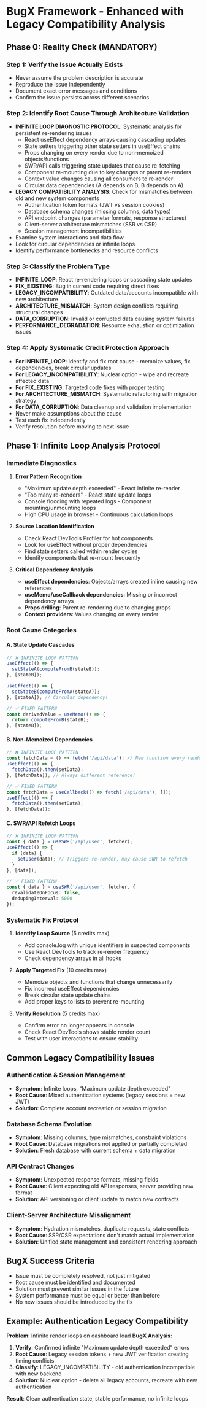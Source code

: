 # BugX Framework - Enhanced with Legacy Compatibility Analysis

## Phase 0: Reality Check (MANDATORY)

### Step 1: Verify the Issue Actually Exists
- Never assume the problem description is accurate
- Reproduce the issue independently 
- Document exact error messages and conditions
- Confirm the issue persists across different scenarios

### Step 2: Identify Root Cause Through Architecture Validation
- **INFINITE LOOP DIAGNOSTIC PROTOCOL**: Systematic analysis for persistent re-rendering issues
  - React useEffect dependency arrays causing cascading updates
  - State setters triggering other state setters in useEffect chains
  - Props changing on every render due to non-memoized objects/functions
  - SWR/API calls triggering state updates that cause re-fetching
  - Component re-mounting due to key changes or parent re-renders
  - Context value changes causing all consumers to re-render
  - Circular data dependencies (A depends on B, B depends on A)
- **LEGACY COMPATIBILITY ANALYSIS**: Check for mismatches between old and new system components
  - Authentication token formats (JWT vs session cookies)
  - Database schema changes (missing columns, data types)
  - API endpoint changes (parameter formats, response structures)
  - Client-server architecture mismatches (SSR vs CSR)
  - Session management incompatibilities
- Examine system interactions and data flow
- Look for circular dependencies or infinite loops
- Identify performance bottlenecks and resource conflicts

### Step 3: Classify the Problem Type
- **INFINITE_LOOP**: React re-rendering loops or cascading state updates
- **FIX_EXISTING**: Bug in current code requiring direct fixes
- **LEGACY_INCOMPATIBILITY**: Outdated data/accounts incompatible with new architecture
- **ARCHITECTURE_MISMATCH**: System design conflicts requiring structural changes
- **DATA_CORRUPTION**: Invalid or corrupted data causing system failures
- **PERFORMANCE_DEGRADATION**: Resource exhaustion or optimization issues

### Step 4: Apply Systematic Credit Protection Approach
- **For INFINITE_LOOP**: Identify and fix root cause - memoize values, fix dependencies, break circular updates
- **For LEGACY_INCOMPATIBILITY**: Nuclear option - wipe and recreate affected data
- **For FIX_EXISTING**: Targeted code fixes with proper testing
- **For ARCHITECTURE_MISMATCH**: Systematic refactoring with migration strategy
- **For DATA_CORRUPTION**: Data cleanup and validation implementation
- Never make assumptions about the cause
- Test each fix independently
- Verify resolution before moving to next issue

## Phase 1: Infinite Loop Analysis Protocol

### Immediate Diagnostics
1. **Error Pattern Recognition**
   - "Maximum update depth exceeded" - React infinite re-render
   - "Too many re-renders" - React state update loops
   - Console flooding with repeated logs - Component mounting/unmounting loops
   - High CPU usage in browser - Continuous calculation loops

2. **Source Location Identification**
   - Check React DevTools Profiler for hot components
   - Look for useEffect without proper dependencies
   - Find state setters called within render cycles
   - Identify components that re-mount frequently

3. **Critical Dependency Analysis**
   - **useEffect dependencies**: Objects/arrays created inline causing new references
   - **useMemo/useCallback dependencies**: Missing or incorrect dependency arrays
   - **Props drilling**: Parent re-rendering due to changing props
   - **Context providers**: Values changing on every render

### Root Cause Categories

#### A. State Update Cascades
```typescript
// ❌ INFINITE LOOP PATTERN
useEffect(() => {
  setStateA(computeFromB(stateB));
}, [stateB]);

useEffect(() => {
  setStateB(computeFromA(stateA));
}, [stateA]); // Circular dependency!

// ✅ FIXED PATTERN
const derivedValue = useMemo(() => {
  return computeFromB(stateB);
}, [stateB]);
```

#### B. Non-Memoized Dependencies
```typescript
// ❌ INFINITE LOOP PATTERN
const fetchData = () => fetch('/api/data'); // New function every render
useEffect(() => {
  fetchData().then(setData);
}, [fetchData]); // Always different reference!

// ✅ FIXED PATTERN
const fetchData = useCallback(() => fetch('/api/data'), []);
useEffect(() => {
  fetchData().then(setData);
}, [fetchData]);
```

#### C. SWR/API Refetch Loops
```typescript
// ❌ INFINITE LOOP PATTERN
const { data } = useSWR('/api/user', fetcher);
useEffect(() => {
  if (data) {
    setUser(data); // Triggers re-render, may cause SWR to refetch
  }
}, [data]);

// ✅ FIXED PATTERN
const { data } = useSWR('/api/user', fetcher, {
  revalidateOnFocus: false,
  dedupingInterval: 5000
});
```

### Systematic Fix Protocol

1. **Identify Loop Source** (5 credits max)
   - Add console.log with unique identifiers in suspected components
   - Use React DevTools to track re-render frequency
   - Check dependency arrays in all hooks

2. **Apply Targeted Fix** (10 credits max)
   - Memoize objects and functions that change unnecessarily
   - Fix incorrect useEffect dependencies
   - Break circular state update chains
   - Add proper keys to lists to prevent re-mounting

3. **Verify Resolution** (5 credits max)
   - Confirm error no longer appears in console
   - Check React DevTools shows stable render count
   - Test with user interactions to ensure stability

## Common Legacy Compatibility Issues

### Authentication & Session Management
- **Symptom**: Infinite loops, "Maximum update depth exceeded"
- **Root Cause**: Mixed authentication systems (legacy sessions + new JWT)
- **Solution**: Complete account recreation or session migration

### Database Schema Evolution  
- **Symptom**: Missing columns, type mismatches, constraint violations
- **Root Cause**: Database migrations not applied or partially completed
- **Solution**: Fresh database with current schema + data migration

### API Contract Changes
- **Symptom**: Unexpected response formats, missing fields
- **Root Cause**: Client expecting old API responses, server providing new format
- **Solution**: API versioning or client update to match new contracts

### Client-Server Architecture Misalignment
- **Symptom**: Hydration mismatches, duplicate requests, state conflicts
- **Root Cause**: SSR/CSR expectations don't match actual implementation
- **Solution**: Unified state management and consistent rendering approach

## BugX Success Criteria
- Issue must be completely resolved, not just mitigated
- Root cause must be identified and documented
- Solution must prevent similar issues in the future
- System performance must be equal or better than before
- No new issues should be introduced by the fix

## Example: Authentication Legacy Compatibility

**Problem**: Infinite render loops on dashboard load
**BugX Analysis**:
1. **Verify**: Confirmed infinite "Maximum update depth exceeded" errors
2. **Root Cause**: Legacy session tokens + new JWT verification creating timing conflicts
3. **Classify**: LEGACY_INCOMPATIBILITY - old authentication incompatible with new backend
4. **Solution**: Nuclear option - delete all legacy accounts, recreate with new authentication

**Result**: Clean authentication state, stable performance, no infinite loops